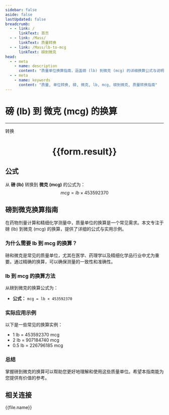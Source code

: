 ```yaml
---
sidebar: false
aside: false
lastUpdated: false
breadcrumb:
  - - link: /
      linkText: 首页
  - - link: /Mass/
      linkText: 质量转换
  - - link: /Mass/lb-to-mcg
      linkText: 磅到微克
head:
  - - meta
    - name: description
      content: "质量单位换算指南，涵盖磅 (lb) 到微克 (mcg) 的详细换算公式与说明。"
  - - meta
    - name: keywords
      content: "质量, 单位转换, 磅, 微克, lb, mcg, 磅到微克, 质量转换指南"
---
```

# 磅 (lb) 到 微克 (mcg) 的换算
---
<script setup>
import { onMounted, reactive, inject, ref } from 'vue'
import { NButton, NForm, NFormItem, NInput, NInputNumber, NSelect, NCard, useMessage,NGrid ,NGi } from 'naive-ui'
import { defineClientComponent } from 'vitepress'
import { Mass } from '../../files';

const convert = inject('convert')

const form = reactive({
  number: null,
  result: '',
})

const convertHandler = () => {
  if (form.number !== null && !isNaN(form.number)) {
    const convertedValue = parseFloat(form.number) * 453592370
    form.result = `${form.number}lb = ${convertedValue.toFixed(0)}mcg`
  } else {
    form.result = '请输入有效的数值。'
  }
}
</script>

<n-form size="large" :model="form">
  <n-form-item label="磅 (lb)">
    <n-input-number v-model:value="form.number" placeholder="输入磅" style="width: 100%" />
  </n-form-item>
  <n-form-item>
    <n-button type="primary" @click="convertHandler" block>转换</n-button>
  </n-form-item>
</n-form>

<n-card  embedded :bordered="false" hoverable>
  <div  style="text-align:center">
    <h1>{{form.result}}</h1>
  </div>
</n-card>

## 公式

从 **磅 (lb)** 转换到 **微克 (mcg)** 的公式为：
$$ mcg = lb \times 453592370 $$

## 磅到微克换算指南

在药物剂量计算和精细化学测量中，质量单位的换算是一个常见需求。本文专注于磅 (lb) 到微克 (mcg) 的换算，提供了详细的公式与实用示例。

### 为什么需要 lb 到 mcg 的换算？

磅和微克是常见的质量单位，尤其在医学、药理学以及精细化学品行业中尤为重要。通过精确的换算，可以确保测量的一致性和准确性。

### lb 到 mcg 的换算方法

从磅到微克的换算公式为：

- **公式：** `mcg = lb × 453592370`

### 实际应用示例

以下是一些常见的换算实例：

- 1 lb = 453592370 mcg
- 2 lb = 907184740 mcg
- 0.5 lb = 226796185 mcg

### 总结

掌握磅到微克的换算可以帮助您更好地理解和使用这些质量单位。希望本指南能为您提供有价值的参考。

## 相关连接
<n-grid x-gap="12" :cols="4">
  <n-gi v-for="(file, index) in Mass" :key="index">
    <n-button
      text
      tag="a"
      :href="file.path"
      type="primary"
    >
      {{file.name}}
    </n-button>
  </n-gi>
</n-grid>